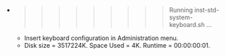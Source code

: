 * >>>>>>>>> Running inst-std-system-keyboard.sh ...
  * Insert keyboard configuration in Administration menu.
  * Disk size = 3517224K. Space Used = 4K. Runtime = 00:00:00:01.
